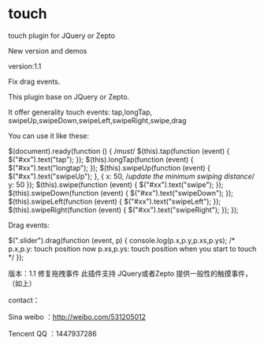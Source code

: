 touch
=====

touch plugin for JQuery or Zepto

New version and demos

version:1.1

Fix drag events.

This plugin base on JQuery or Zepto.

It offer generality touch events: tap,longTap, swipeUp,swipeDown,swipeLeft,swipeRight,swipe,drag

You can use it like these:

$(document).ready(function () { /*must*/
            $(this).tap(function (event) {
                $("#xx").text("tap");
            });
            $(this).longTap(function (event) {
                $("#xx").text("longtap");
            });
            $(this).swipeUp(function (event) {
                $("#xx").text("swipeUp");
            }, {
                x: 50,
                /*update the minimum swiping distance*/ y: 50
            });
            $(this).swipe(function (event) {
                $("#xx").text("swipe");
            });
            $(this).swipeDown(function (event) {
                $("#xx").text("swipeDown");
            });
            $(this).swipeLeft(function (event) {
                $("#xx").text("swipeLeft");
            });
            $(this).swipeRight(function (event) {
                $("#xx").text("swipeRight");
            });
        });

Drag events:

$(".slider").drag(function (event, p) {
                console.log(p.x,p.y,p.xs,p.ys);
                /*
                  p.x,p.y: touch position now
                  p.xs,p.ys: touch position when you start to touch
                */
     });
     
版本：1.1
修复拖拽事件
此插件支持 JQuery或者Zepto
提供一般性的触摸事件，（如上）

contact：

Sina weibo ：http://weibo.com/531205012

Tencent QQ ：1447937286


     
